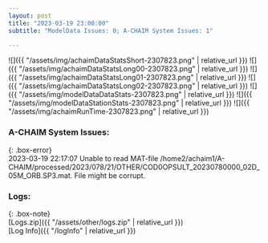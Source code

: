 ```yaml
---
layout: post
title: "2023-03-19 23:00:00"
subtitle: "ModelData Issues: 0; A-CHAIM System Issues: 1"

---
```


![]({{ "/assets/img/achaimDataStatsShort-2307823.png" | relative_url }})
![]({{ "/assets/img/achaimDataStatsLong00-2307823.png" | relative_url }})
![]({{ "/assets/img/achaimDataStatsLong01-2307823.png" | relative_url }})
![]({{ "/assets/img/achaimDataStatsLong02-2307823.png" | relative_url }})
![]({{ "/assets/img/modelDataDataStats-2307823.png" | relative_url }})
![]({{ "/assets/img/modelDataStationStats-2307823.png" | relative_url }})
![]({{ "/assets/img/achaimRunTime-2307823.png" | relative_url }})


### A-CHAIM System Issues:  
  
{: .box-error}  
2023-03-19 22:17:07 Unable to read MAT-file /home2/achaim1/A-CHAIM/processed/2023/078/21/OTHER/COD0OPSULT_20230780000_02D_05M_ORB.SP3.mat. File might be corrupt.  

### Logs:  
  
{: .box-note}  
[Logs.zip]({{ "/assets/other/logs.zip" | relative_url }})  
[Log Info]({{ "/logInfo" | relative_url }})  
